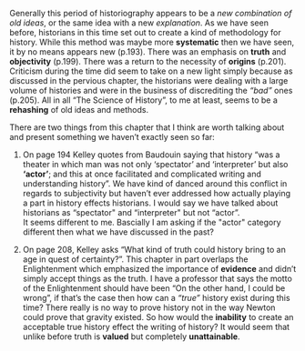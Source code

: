 Generally this period of historiography appears to be a *new combination of old ideas*, or the same idea with a new 
*explanation*. As we have seen before, historians in this time set out to create a kind of methodology for history. While 
this method was maybe more **systematic** then we have seen, it by no means appears new (p.193).  There was an emphasis on 
**truth** and **objectivity** (p.199).  There was a return to the necessity of **origins** (p.201).  Criticism during the 
time did seem to take on a new light simply because as discussed in the pervious chapter, the historians were dealing with a 
large volume of histories and were in the business of discrediting the *“bad”* ones (p.205).  All in all “The Science of 
History”, to me at least, seems to be a **rehashing** of old ideas and methods.  

There are two things from this chapter that I think are worth talking about and present something we haven’t exactly seen so 
far:
1. On page 194 Kelley quotes from Baudouin saying that history “was a theater in which man was not only ‘spectator’ and 
‘interpreter’ but also **‘actor’**; and this at once facilitated and complicated writing and understanding history”.  We have 
kind of danced around this conflict in regards to subjectivity but haven’t ever addressed how actually playing a part in 
history effects historians.  I would say we have talked about historians as “spectator" and “interpreter" but not “actor”.  
It seems different to me.  Bascially I am asking if the "actor" category different then what we have discussed in the past?

2. On page 208, Kelley asks “What kind of truth could history bring to an age in quest of certainty?”.  This chapter in part
overlaps the Enlightenment which emphasized the importance of **evidence** and didn’t simply accept things as the truth.  I 
have a professor that says the motto of the Enlightenment should have been “On the other hand, I could be wrong”, if that’s the 
case then how can a *“true”* history exist during this time?  There really is no way to prove history not in the way Newton 
could prove that gravity existed. So how would the **inability** to create an acceptable true history effect the writing of 
history?  It would seem that unlike before truth is **valued** but completely **unattainable**.  
